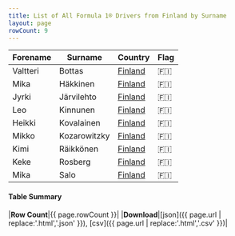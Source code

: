 ```yaml
---
title: List of All Formula 1® Drivers from Finland by Surname
layout: page
rowCount: 9
---
```


| Forename | Surname | Country | Flag |
|--|--|--|--|
| Valtteri | Bottas | [Finland](/f1/countries/finland) | 🇫🇮 |
| Mika | Häkkinen | [Finland](/f1/countries/finland) | 🇫🇮 |
| Jyrki | Järvilehto | [Finland](/f1/countries/finland) | 🇫🇮 |
| Leo | Kinnunen | [Finland](/f1/countries/finland) | 🇫🇮 |
| Heikki | Kovalainen | [Finland](/f1/countries/finland) | 🇫🇮 |
| Mikko | Kozarowitzky | [Finland](/f1/countries/finland) | 🇫🇮 |
| Kimi | Räikkönen | [Finland](/f1/countries/finland) | 🇫🇮 |
| Keke | Rosberg | [Finland](/f1/countries/finland) | 🇫🇮 |
| Mika | Salo | [Finland](/f1/countries/finland) | 🇫🇮 |

#### Table Summary

|**Row Count**|{{ page.rowCount }}|
|**Download**|[json]({{ page.url | replace:'.html','.json' }}), [csv]({{ page.url | replace:'.html','.csv' }})|
